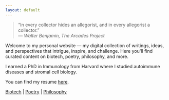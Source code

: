 ```yaml
---
layout: default
---
```

> “In every collector hides an allegorist, and in every allegorist a collector.”  
> — *Walter Benjamin, The Arcades Project*



Welcome to my personal website — my digital collection of writings, ideas, and perspectives that intrigue, inspire, and challenge. Here you'll find curated content on biotech, poetry, philosophy, and more.

I earned a PhD in Immunology from Harvard where I studied autoimmune diseases and stromal cell biology.  

You can find my resume [here](#).

[Biotech](biotech.md) | [Poetry](poetry.md) | [Philosophy](philosophy.md)
